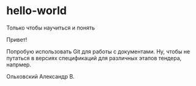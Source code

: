 # hello-world
Только чтобы научиться и понять

Привет!

Попробую использовать Git для работы с документами.
Ну, чтобы не путаться в версиях спецификаций для различных этапов тендера, напрмер.

Ольховский Александр В.
